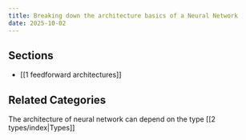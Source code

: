 ```yaml
---
title: Breaking down the architecture basics of a Neural Network
date: 2025-10-02
---
```


## Sections
- [[1 feedforward architectures]]




## Related Categories
The architecture of neural network can depend on the type [[2 types/index|Types]]
